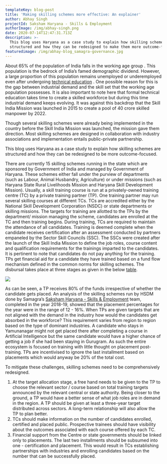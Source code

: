 ```yaml
---
templateKey: blog-post
title: 'Making skilling schemes more effective: An explainer'
author: Abhay Singh
projectId: Saksham Haryana - Skills & Employment
authorImage: /img/abhay-singh.png
date: 2020-07-14T12:47:31.713Z
description: >-
  This blog uses Haryana as a case study to explain how skilling schemes are
  structured and how they can be redesigned to make them more outcome-focused.
featuredimage: /img/abhay-blog_samagra-governance.jpg
---
```

About 65% of the population of India falls in the working age group . This population is the bedrock of India’s famed demographic dividend. However, a large proportion of this population remains unemployed or underemployed even after undergoing [technical education](https://timesofindia.indiatimes.com/city/mumbai/with-50-seats-vacant-aicte-bars-new-engg-colleges-for-2-yrs/articleshow/74108507.cms) . One possible reason for this is the gap between industrial demand and the skill set that the working age population possesses. It is also important to note here that formal technical education takes time to create a skilled workforce but during this time industrial demand keeps evolving. It was against this backdrop that the Skill India Mission was launched in 2015 to create a pool of 40 crore skilled manpower by 2022. 

Though several skilling schemes were already being implemented in the country before the Skill India Mission was launched, the mission gave them direction. Most skilling schemes are designed in collaboration with industry associations and implementation entails public-private partnership. 

This blog uses Haryana as a case study to explain how skilling schemes are structured and how they can be redesigned to be more outcome-focused.

There are currently 15 skilling schemes running in the state which are sponsored by Government of India and managed by Government of Haryana. These schemes either fall under the purview of departments (such as Labour, Animal Husbandry, Agriculture) or under missions (such as Haryana State Rural Livelihoods Mission and Haryana Skill Development Mission). Usually, a skill training course is run at a privately-owned training centre (TC) by a private training partner (TP). One training partner may run several skilling courses at different TCs. TCs are accredited either by the National Skill Development Corporation (NSDC) or state departments or skilling missions. The targets for training are allotted to the TPs by the department/ mission managing the scheme, candidates are enrolled at the TC and then training begins. During training, TCs are required to maintain the attendance of all candidates. Training is deemed complete when the candidate receives certification after an assessment conducted by partners empaneled by the Sector Skill Councils (SSC). The SSCs were created after the launch of the Skill India Mission to define the job roles, course content and qualification requirements for the trainings imparted to the candidates. It is pertinent to note that candidates do not pay anything for the training. TPs get financial aid for a candidate they have trained based on a fund flow mechanism defined in the common norms for skilling schemes. The disbursal takes place at three stages as given in the below [table](https://www.msde.gov.in/assets/images/pmkvy/Clarification_Cost%20Break%20up%20under%20CSSM%20of%20PMKVY%202016-20.pdf).

![](/img/annotation-2020-07-14-182033.png)

As can be seen, a TP receives 80% of the funds irrespective of whether the candidate gets placed. An analysis of the skilling schemes run by HSDM done by Samagra’s [Saksham Haryana - Skills & Employment](https://www.samagragovernance.in/project/saksham-employment/) team, completed in the year 2018-19, showed that the placement percentages for the year were in the range of 12 - 16%. When TPs are given targets that are not aligned with the demand in the industry how would the candidates get absorbed in the workforce? This requirement varies from region to region based on the type of dominant industries. A candidate who stays in Yamunanagar might not get placed there after completing a course in Artificial Intelligence but the same candidate would have a higher chance of getting a job if she had been staying in Gurugram. As such the entire ecosystem is focused on training with little thought on placement post-training. TPs are incentivised to ignore the last installment based on placements which would anyway be 20% of the total cost. 

To mitigate these challenges, skilling schemes need to be comprehensively redesigned. 

1. At the target allocation stage, a free hand needs to be given to the TP to choose the relevant sector / course based on total training targets announced by the relevant central or state authority. Being closer to the ground, a TP would have a better sense of what job roles are in demand in the region. A TP should be given at least a three-year target distributed across sectors. A long-term relationship will also allow the TP to plan better.
2. TCs should make information on the number of candidates enrolled, certified and placed public. Prospective trainees should have visibility about the outcomes associated with each course offered by each TC.
3. Financial support from the Centre or state governments should be linked only to placements. The last two installments should be subsumed into one - certification and placement. This would result in TCs establishing partnerships with industries and enrolling candidates based on the number that can be successfully placed.
